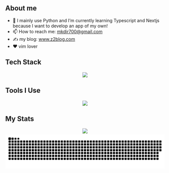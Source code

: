 
## About me

- 🌱 I mainly use Python and I’m currently learning Typescript and Nextjs because I want to develop an app of my own!
- 📫 How to reach me: mkdir700@gmail.com
- ✍️ my blog: <a href="https://www.z2blog.com/" target="blank">www.z2blog.com</a>
- ❤️ vim lover

## Tech Stack
<div align=center>
<img align="center" src="https://skillicons.dev/icons?i=go,python,lua,rust,html,css,js,ts,nodejs,nextjs,react,tailwind,flask,fastapi,django,tauri,flutter" />
</div>

## Tools I Use

<div align=center>
<img align="center" src="https://skillicons.dev/icons?i=sqlite,mysql,mongo,neovim,vim,vscode,apple,windows,ubuntu,linux,debian,git,github,gitlab,bitbucket,npm,pnpm,jenkins,md,latex,nginx,docker,postman,powershell,bash,cloudflare,discord,gmail,grafana,stackoverflow,sentry" />
</div>

## My Stats

<div align=center>
<img src="http://github-readme-streak-stats.herokuapp.com?user=mkdir700&hide_border=true&date_format=%5BY.%5Dn.j&locale=zh"/>

<picture>
  <source media="(prefers-color-scheme: dark)" srcset="https://raw.githubusercontent.com/mkdir700/mkdir700/output/github-snake-dark.svg" />
  <source media="(prefers-color-scheme: light)" srcset="https://raw.githubusercontent.com/mkdir700/mkdir700/output/github-snake.svg" />
  <img alt="github-snake" src="https://raw.githubusercontent.com/mkdir700/mkdir700/output/github-snake.svg" />
</picture>

</div>


